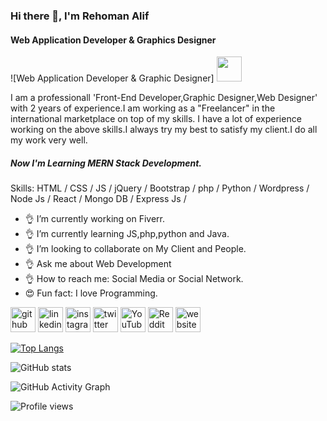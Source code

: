 ### Hi there 👋, I'm Rehoman Alif
#### Web Application Developer & Graphics Designer
![Web Application Developer & Graphic Designer]
<img src='https://media-exp1.licdn.com/dms/image/C5616AQE0FqY9Yu6TUw/profile-displaybackgroundimage-shrink_350_1400/0/1647339950408?e=1652918400&v=beta&t=F0-zs0TINI0427ViLJJhDb3NLGSfmWQ8x5x5O04p11g' alt='' height='40' ></img>

I am a professionall 'Front-End Developer,Graphic Designer,Web Designer' with 2 years of experience.I am working as a "Freelancer" in the international marketplace on top of my skills.
I have a lot of experience working on the above skills.I always try my best to satisfy my client.I do all my work very well.
##### Now I'm Learning MERN Stack Development.

Skills:  HTML / CSS / JS / jQuery /  Bootstrap / php / Python / Wordpress / Node Js / React / Mongo DB / Express Js /

- 👌 I’m currently working on Fiverr. 
- 👌 I’m currently learning JS,php,python and Java. 
- 👌 I’m looking to collaborate on My Client and People. 
- 👌 Ask me about Web Development 
- 👌 How to reach me: Social Media or Social Network. 
- 😍 Fun fact: I love Programming. 


[<img src='https://cdn.jsdelivr.net/npm/simple-icons@3.0.1/icons/github.svg' alt='github' height='40' >](https://github.com/rehomanalif)  [<img src='https://cdn.jsdelivr.net/npm/simple-icons@3.0.1/icons/linkedin.svg' alt='linkedin' height='40'>](https://www.linkedin.com/in/rehomanalif/)  [<img src='https://cdn.jsdelivr.net/npm/simple-icons@3.0.1/icons/instagram.svg' alt='instagram' height='40'>](https://www.instagram.com/rehomanalif/)  [<img src='https://cdn.jsdelivr.net/npm/simple-icons@3.0.1/icons/twitter.svg' alt='twitter' height='40'>](https://twitter.com/rehomanalifs)  [<img src='https://cdn.jsdelivr.net/npm/simple-icons@3.0.1/icons/youtube.svg' alt='YouTube' height='40'>](https://www.youtube.com/channel/RehomanAlif)  [<img src='https://cdn.jsdelivr.net/npm/simple-icons@3.0.1/icons/reddit.svg' alt='Reddit' height='40'>](https://www.reddit.com/user/rehomanalif)  [<img src='https://cdn.jsdelivr.net/npm/simple-icons@3.0.1/icons/icloud.svg' alt='website' height='40'>](#)  

[![Top Langs](https://github-readme-stats.vercel.app/api/top-langs/?username=rehomanalif)](https://github.com/anuraghazra/github-readme-stats)

![GitHub stats](https://github-readme-stats.vercel.app/api?username=rehomanalif&show_icons=true&count_private=true)  

![GitHub Activity Graph](https://activity-graph.herokuapp.com/graph?username=rehomanalif)  

![Profile views](https://gpvc.arturio.dev/rehomanalif)  
